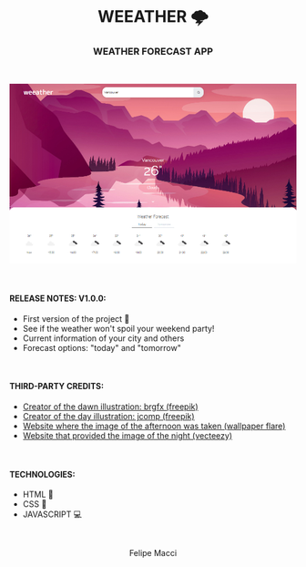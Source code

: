 <h1 align="center">WEEATHER 🌩</h1>
<h3 align="center">WEATHER FORECAST APP</h3>

<br/>

<p align="center">
    <img width="800px" src="./.github/demo.png" alt="Demo Image">
</p>

<br />

#### RELEASE NOTES: V1.0.0:
- First version of the project 🎉
- See if the weather won't spoil your weekend party!
- Current information of your city and others
- Forecast options: "today" and "tomorrow"

<br />

#### THIRD-PARTY CREDITS:
- <a href="https://www.freepik.com/author/brgfx">Creator of the dawn illustration: brgfx (freepik)</a>
- <a href="https://www.freepik.com/author/jcomp">Creator of the day illustration: jcomp (freepik)</a>
- <a href="https://www.wallpaperflare.com/vector-landscape-forest-mountains-sunset-wallpaper-ybzax">Website where the image of the afternoon was taken (wallpaper flare)</a>
- <a href="https://www.vecteezy.com/free-vector/nature">Website that provided the image of the night (vecteezy)</a>

<br />

#### TECHNOLOGIES:
- HTML 📄
- CSS 🎨
- JAVASCRIPT 💻

<br />

<p align="center">Felipe Macci</p>